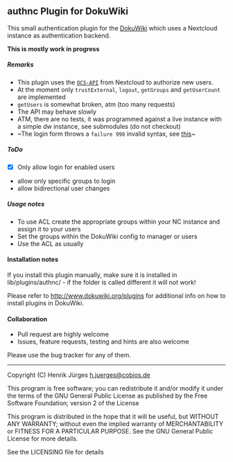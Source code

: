 ## authnc Plugin for DokuWiki

This small authentication plugin for the [DokuWiki](http://www.dokuwiki.org)
which uses a Nextcloud instance as authentication backend.

**This is mostly work in progress**

##### Remarks

* This plugin uses the [`OCS-API`](https://docs.nextcloud.com/server/latest/developer_manual/client_apis/OCS/ocs-api-overview.html) from Nextcloud to authorize new users.
* At the moment only `trustExternal`, `logout`, `getGroups` and `getUserCount` are implemented
* `getUsers` is somewhat broken, atm (too many requests)
* The API may behave slowly
* ATM, there are no tests, it was programmed against a live instance with a simple dw instance, see submodules (do not checkout)
* ~The login form throws a `failure 998` invalid syntax, see [this](https://www.freedesktop.org/wiki/Specifications/open-collaboration-services/)~

##### ToDo

* [x] Only allow login for enabled users
* allow only specific groups to login
* allow bidirectional user changes 

##### Usage notes

* To use ACL create the appropriate groups within your NC instance and assign it to your users
* Set the groups within the DokuWiki config to manager or users
* Use the ACL as usually

#### Installation notes

If you install this plugin manually, make sure it is installed in
lib/plugins/authnc/ - if the folder is called different it
will not work!

Please refer to http://www.dokuwiki.org/plugins for additional info
on how to install plugins in DokuWiki.

#### Collaboration

* Pull request are highly welcome
* Issues, feature requests, testing and hints are also welcome

 Please use the bug tracker for any of them.

----
Copyright (C) Henrik Jürges <h.juerges@cobios.de>

This program is free software; you can redistribute it and/or modify
it under the terms of the GNU General Public License as published by
the Free Software Foundation; version 2 of the License

This program is distributed in the hope that it will be useful,
but WITHOUT ANY WARRANTY; without even the implied warranty of
MERCHANTABILITY or FITNESS FOR A PARTICULAR PURPOSE.  See the
GNU General Public License for more details.

See the LICENSING file for details

